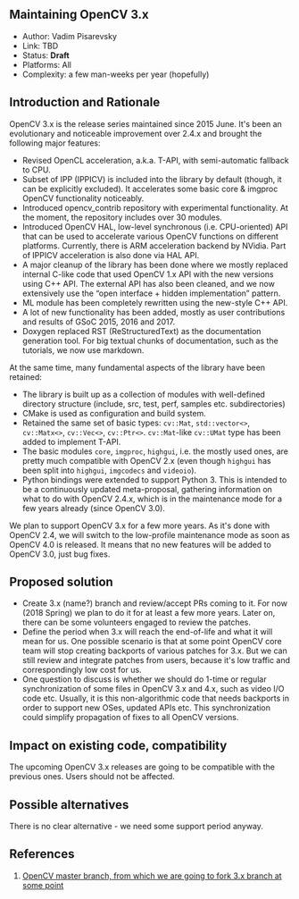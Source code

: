 ## Maintaining OpenCV 3.x

* Author: Vadim Pisarevsky
* Link: TBD
* Status: **Draft**
* Platforms: All
* Complexity: a few man-weeks per year (hopefully)

## Introduction and Rationale

OpenCV 3.x is the release series maintained since 2015 June. It's been an evolutionary and noticeable improvement over 2.4.x and brought the following major features:

* Revised OpenCL acceleration, a.k.a. T-API, with semi-automatic fallback to CPU.
* Subset of IPP (IPPICV) is included into the library by default (though, it can be explicitly excluded). It accelerates some basic core & imgproc OpenCV functionality noticeably.
* Introduced opencv_contrib repository with experimental functionality. At the moment, the repository includes over 30 modules.
* Introduced OpenCV HAL, low-level synchronous (i.e. CPU-oriented) API that can be used to accelerate various OpenCV functions on different platforms. Currently, there is ARM acceleration backend by NVidia. Part of IPPICV acceleration is also done via HAL API.
* A major cleanup of the library has been done where we mostly replaced internal C-like code that used OpenCV 1.x API with the new versions using C++ API. The external API has also been cleaned, and we now extensively use the “open interface + hidden implementation” pattern.
* ML module has been completely rewritten using the new-style C++ API.
* A lot of new functionality has been added, mostly as user contributions and results of GSoC 2015, 2016 and 2017.
* Doxygen replaced RST (ReStructuredText) as the documentation generation tool. For big textual chunks of documentation, such as the tutorials, we now use markdown. 

At the same time, many fundamental aspects of the library have been retained:

* The library is built up as a collection of modules with well-defined directory structure (include, src, test, perf, samples etc. subdirectories)
* CMake is used as configuration and build system.
* Retained the same set of basic types: `cv::Mat`, `std::vector<>`, `cv::Matx<>`, `cv::Vec<>`, `cv::Ptr<>`. `cv::Mat`-like `cv::UMat` type has been added to implement T-API.
* The basic modules `core`, `imgproc`, `highgui`, i.e. the mostly used ones, are pretty much compatible with OpenCV 2.x (even though `highgui` has been split into `highgui`, `imgcodecs` and `videoio`).
* Python bindings were extended to support Python 3.
This is intended to be a continuously updated meta-proposal, gathering information on what to do with OpenCV 2.4.x, which is in the maintenance mode for a few years already (since OpenCV 3.0).

We plan to support OpenCV 3.x for a few more years. As it's done with OpenCV 2.4, we will switch to the low-profile maintenance mode as soon as OpenCV 4.0 is released. It means that no new features will be added to OpenCV 3.0, just bug fixes.

## Proposed solution

* Create 3.x (name?) branch and review/accept PRs coming to it. For now (2018 Spring) we plan to do it for at least a few more years. Later on, there can be some volunteers engaged to review the patches.
* Define the period when 3.x will reach the end-of-life and what it will mean for us. One possible scenario is that at some point OpenCV core team will stop creating backports of various patches for 3.x. But we can still review and integrate patches from users, because it's low traffic and correspondingly low cost for us. 
* One question to discuss is whether we should do 1-time or regular synchronization of some files in OpenCV 3.x and 4.x, such as video I/O code etc. Usually, it is this non-algorithmic code that needs backports in order to support new OSes, updated APIs etc. This synchronization could simplify propagation of fixes to all OpenCV versions.

## Impact on existing code, compatibility

The upcoming OpenCV 3.x releases are going to be compatible with the previous ones. Users should not be affected.

## Possible alternatives

There is no clear alternative - we need some support period anyway.

## References

1. [OpenCV master branch, from which we are going to fork 3.x branch at some point](https://github.com/opencv/opencv/tree/master)

